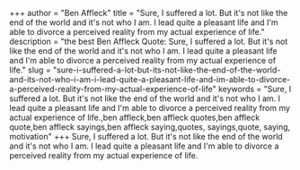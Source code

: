 +++
author = "Ben Affleck"
title = "Sure, I suffered a lot. But it's not like the end of the world and it's not who I am. I lead quite a pleasant life and I'm able to divorce a perceived reality from my actual experience of life."
description = "the best Ben Affleck Quote: Sure, I suffered a lot. But it's not like the end of the world and it's not who I am. I lead quite a pleasant life and I'm able to divorce a perceived reality from my actual experience of life."
slug = "sure-i-suffered-a-lot-but-its-not-like-the-end-of-the-world-and-its-not-who-i-am-i-lead-quite-a-pleasant-life-and-im-able-to-divorce-a-perceived-reality-from-my-actual-experience-of-life"
keywords = "Sure, I suffered a lot. But it's not like the end of the world and it's not who I am. I lead quite a pleasant life and I'm able to divorce a perceived reality from my actual experience of life.,ben affleck,ben affleck quotes,ben affleck quote,ben affleck sayings,ben affleck saying,quotes, sayings,quote, saying, motivation"
+++
Sure, I suffered a lot. But it's not like the end of the world and it's not who I am. I lead quite a pleasant life and I'm able to divorce a perceived reality from my actual experience of life.
